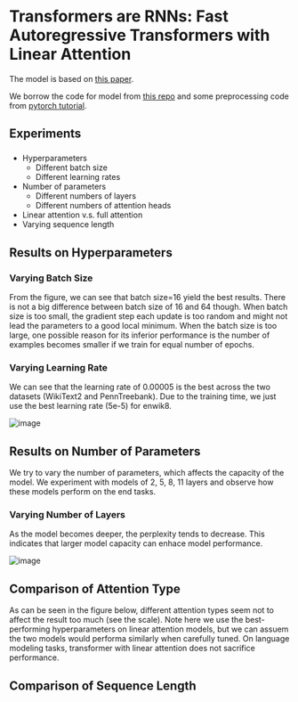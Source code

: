 # Transformers are RNNs: Fast Autoregressive Transformers with Linear Attention
The model is based on [this paper](https://arxiv.org/pdf/2006.16236.pdf).

We borrow the code for model from [this repo](https://github.com/idiap/fast-transformers) and some preprocessing code from [pytorch tutorial](https://pytorch.org/tutorials/beginner/transformer_tutorial.html).


## Experiments
### 
- Hyperparameters
  - Different batch size
  - Different learning rates
- Number of parameters
  - Different numbers of layers
  - Different numbers of attention heads
- Linear attention v.s. full attention 
- Varying sequence length

## Results on Hyperparameters
### Varying Batch Size
From the figure, we can see that batch size=16 yield the best results. There is not a big difference between batch size of 16 and 64 though. When batch size is too small, the gradient step each update is too random and might not lead the parameters to a good local minimum. When the batch size is too large, one possible reason for its inferior performance is the number of examples becomes smaller if we train for equal number of epochs.


### Varying Learning Rate
We can see that the learning rate of 0.00005 is the best across the two datasets (WikiText2 and PennTreebank). Due to the training time, we just use the best learning rate (5e-5) for enwik8.  

![image](https://user-images.githubusercontent.com/35536646/135784553-10747c1b-8493-45b9-8cf8-d4f2555fdd88.png)


## Results on Number of Parameters
We try to vary the number of parameters, which affects the capacity of the model. We experiment with models of 2, 5, 8, 11 layers and observe how these models perform on the end tasks. 


### Varying Number of Layers
As the model becomes deeper, the perplexity tends to decrease. This indicates that larger model capacity can enhace model performance. 

![image](https://user-images.githubusercontent.com/35536646/135784476-02294812-3857-429b-9986-74206fbf6f7b.png)



## Comparison of Attention Type
As can be seen in the figure below, different attention types seem not to affect the result too much (see the scale). Note here we use the best-performing hyperparameters on linear attention models, but we can assuem the two models would performa similarly when carefully tuned. On language modeling tasks, transformer with linear attention does not sacrifice performance.



## Comparison of Sequence Length


